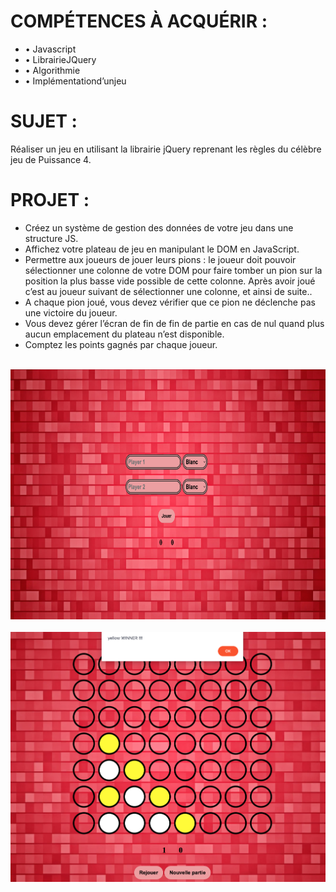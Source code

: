
<h1>COMPÉTENCES À ACQUÉRIR :</h1>
<ul>
<li>• Javascript</li>
<li>• LibrairieJQuery</li>
<li>• Algorithmie</li>
<li>• Implémentationd’unjeu</li>
</ul>

<!----------------------------------------------------------------------------------------->

<h1>SUJET :</h1>

<p>Réaliser un jeu en utilisant la librairie jQuery reprenant les règles du célèbre jeu de Puissance 4.</p>

<!----------------------------------------------------------------------------------------->

<h1>PROJET :</h1>

<ul>
<li>Créez un système de gestion des données de votre jeu dans une structure JS.</li>
<li>Affichez votre plateau de jeu en manipulant le DOM en JavaScript.</li>
<li>Permettre aux joueurs de jouer leurs pions : le joueur doit pouvoir sélectionner une colonne de votre DOM pour faire tomber un pion sur la position la plus basse vide possible de cette colonne. Après avoir joué c’est au joueur suivant de sélectionner une colonne, et ainsi de suite..</li>
<li>A chaque pion joué, vous devez vérifier que ce pion ne déclenche pas une victoire du joueur.</li>
<li>Vous devez gérer l’écran de fin de fin de partie en cas de nul quand plus aucun emplacement du plateau n’est disponible.</li>
<li>Comptez les points gagnés par chaque joueur.</li>
</ul>

<div align="center">
	<br>
	<img src="Description du projet/img.png" width="800" height="400">
	<br>
</div>
<div align="center">
	<br>
	<img src="Description du projet/img2.png" width="800" height="400">
	<br>
</div>